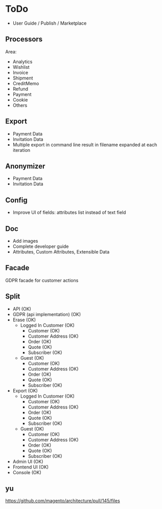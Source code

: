 # ToDo

- User Guide / Publish / Marketplace

## Processors

Area:

- Analytics
- Wishlist
- Invoice
- Shipment
- CreditMemo
- Refund
- Payment
- Cookie
- Others

## Export

- Payment Data
- Invitation Data
- Multiple export in command line result in filename expanded at each iteration

## Anonymizer
 
- Payment Data
- Invitation Data

## Config

- Improve UI of fields: attributes list instead of text field

## Doc

- Add images
- Complete developer guide
- Attributes, Custom Attributes, Extensible Data

## Facade

GDPR facade for customer actions

## Split

- API (OK)
- GDPR (api implementation) (OK)
- Erase (OK)
  - Logged In Customer (OK)
    - Customer (OK)
    - Customer Address (OK)
    - Order (OK)
    - Quote (OK)
    - Subscriber (OK)
  - Guest (OK)
    - Customer (OK)
    - Customer Address (OK)
    - Order (OK)
    - Quote (OK)
    - Subscriber (OK)
- Export (OK)
  - Logged In Customer (OK)
    - Customer (OK)
    - Customer Address (OK)
    - Order (OK)
    - Quote (OK)
    - Subscriber (OK)
  - Guest (OK)
    - Customer (OK)
    - Customer Address (OK)
    - Order (OK)
    - Quote (OK)
    - Subscriber (OK)
- Admin UI (OK)
- Frontend UI (OK)
- Console (OK)

## yu

https://github.com/magento/architecture/pull/145/files
